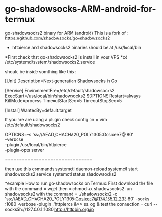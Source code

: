 # go-shadowsocks-ARM-android-for-termux
go-shadowsocks2 binary for ARM (android)
This is a fork of :
https://github.com/shadowsocks/go-shadowsocks2

* httpierce and shadowsocks2 binaries should be at /usr/local/bin

*First check that go-shadowsocks2 is install in your VPS 
*cd /etc/systemd/system/shadowsocks2.service

should be inside somthing like this :

[Unit]
Description=Next-generation Shadowsocks in Go

[Service]
EnvironmentFile=/etc/default/shadowsocks2
ExecStart=/usr/local/bin/shadowsocks2 $OPTIONS
Restart=always
KillMode=process
TimeoutStartSec=5
TimeoutStopSec=5

[Install]
WantedBy=default.target

If you are are using a plugin check config on = vim /etc/default/shadowsocks2 

OPTIONS=-s 'ss://AEAD_CHACHA20_POLY1305:Gosixee7@:80' \
        -verbose \
        -plugin /usr/local/bin/httpierce \
        -plugin-opts server


===============================

then use this commands 
systemctl daemon-reload
systemctl start shadowsocks2.service
systemctl status shadowsocks2


*example How to run go-shadowsocks on Termux:
First download the file with the command = wget
then = chmod +x shadowsocks2
run shadowsocks2 with the command = ./shadowsocks2 -c 'ss://AEAD_CHACHA20_POLY1305:Gosixee7@174.135.12.233:80' -socks :1080 -verbose -plugin ./httpierce &>> ss.log &
test the connection = curl --socks5h://127.0.0.1:1080 http://httpbin.org/ip



